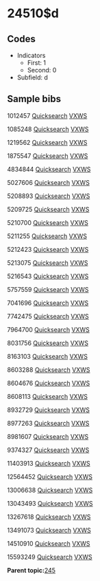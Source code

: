 # 24510$d

## Codes

-   Indicators
    -   First: 1
    -   Second: 0
-   Subfield: d

## Sample bibs

1012457 [Quicksearch](https://search.library.yale.edu/catalog/1012457) [VXWS](http://prodorbis.library.yale.edu:7014/vxws/GetHoldingsService?bibId=1012457)

1085248 [Quicksearch](https://search.library.yale.edu/catalog/1085248) [VXWS](http://prodorbis.library.yale.edu:7014/vxws/GetHoldingsService?bibId=1085248)

1219562 [Quicksearch](https://search.library.yale.edu/catalog/1219562) [VXWS](http://prodorbis.library.yale.edu:7014/vxws/GetHoldingsService?bibId=1219562)

1875547 [Quicksearch](https://search.library.yale.edu/catalog/1875547) [VXWS](http://prodorbis.library.yale.edu:7014/vxws/GetHoldingsService?bibId=1875547)

4834844 [Quicksearch](https://search.library.yale.edu/catalog/4834844) [VXWS](http://prodorbis.library.yale.edu:7014/vxws/GetHoldingsService?bibId=4834844)

5027606 [Quicksearch](https://search.library.yale.edu/catalog/5027606) [VXWS](http://prodorbis.library.yale.edu:7014/vxws/GetHoldingsService?bibId=5027606)

5208893 [Quicksearch](https://search.library.yale.edu/catalog/5208893) [VXWS](http://prodorbis.library.yale.edu:7014/vxws/GetHoldingsService?bibId=5208893)

5209725 [Quicksearch](https://search.library.yale.edu/catalog/5209725) [VXWS](http://prodorbis.library.yale.edu:7014/vxws/GetHoldingsService?bibId=5209725)

5210700 [Quicksearch](https://search.library.yale.edu/catalog/5210700) [VXWS](http://prodorbis.library.yale.edu:7014/vxws/GetHoldingsService?bibId=5210700)

5211255 [Quicksearch](https://search.library.yale.edu/catalog/5211255) [VXWS](http://prodorbis.library.yale.edu:7014/vxws/GetHoldingsService?bibId=5211255)

5212423 [Quicksearch](https://search.library.yale.edu/catalog/5212423) [VXWS](http://prodorbis.library.yale.edu:7014/vxws/GetHoldingsService?bibId=5212423)

5213075 [Quicksearch](https://search.library.yale.edu/catalog/5213075) [VXWS](http://prodorbis.library.yale.edu:7014/vxws/GetHoldingsService?bibId=5213075)

5216543 [Quicksearch](https://search.library.yale.edu/catalog/5216543) [VXWS](http://prodorbis.library.yale.edu:7014/vxws/GetHoldingsService?bibId=5216543)

5757559 [Quicksearch](https://search.library.yale.edu/catalog/5757559) [VXWS](http://prodorbis.library.yale.edu:7014/vxws/GetHoldingsService?bibId=5757559)

7041696 [Quicksearch](https://search.library.yale.edu/catalog/7041696) [VXWS](http://prodorbis.library.yale.edu:7014/vxws/GetHoldingsService?bibId=7041696)

7742475 [Quicksearch](https://search.library.yale.edu/catalog/7742475) [VXWS](http://prodorbis.library.yale.edu:7014/vxws/GetHoldingsService?bibId=7742475)

7964700 [Quicksearch](https://search.library.yale.edu/catalog/7964700) [VXWS](http://prodorbis.library.yale.edu:7014/vxws/GetHoldingsService?bibId=7964700)

8031756 [Quicksearch](https://search.library.yale.edu/catalog/8031756) [VXWS](http://prodorbis.library.yale.edu:7014/vxws/GetHoldingsService?bibId=8031756)

8163103 [Quicksearch](https://search.library.yale.edu/catalog/8163103) [VXWS](http://prodorbis.library.yale.edu:7014/vxws/GetHoldingsService?bibId=8163103)

8603288 [Quicksearch](https://search.library.yale.edu/catalog/8603288) [VXWS](http://prodorbis.library.yale.edu:7014/vxws/GetHoldingsService?bibId=8603288)

8604676 [Quicksearch](https://search.library.yale.edu/catalog/8604676) [VXWS](http://prodorbis.library.yale.edu:7014/vxws/GetHoldingsService?bibId=8604676)

8608113 [Quicksearch](https://search.library.yale.edu/catalog/8608113) [VXWS](http://prodorbis.library.yale.edu:7014/vxws/GetHoldingsService?bibId=8608113)

8932729 [Quicksearch](https://search.library.yale.edu/catalog/8932729) [VXWS](http://prodorbis.library.yale.edu:7014/vxws/GetHoldingsService?bibId=8932729)

8977263 [Quicksearch](https://search.library.yale.edu/catalog/8977263) [VXWS](http://prodorbis.library.yale.edu:7014/vxws/GetHoldingsService?bibId=8977263)

8981607 [Quicksearch](https://search.library.yale.edu/catalog/8981607) [VXWS](http://prodorbis.library.yale.edu:7014/vxws/GetHoldingsService?bibId=8981607)

9374327 [Quicksearch](https://search.library.yale.edu/catalog/9374327) [VXWS](http://prodorbis.library.yale.edu:7014/vxws/GetHoldingsService?bibId=9374327)

11403913 [Quicksearch](https://search.library.yale.edu/catalog/11403913) [VXWS](http://prodorbis.library.yale.edu:7014/vxws/GetHoldingsService?bibId=11403913)

12564452 [Quicksearch](https://search.library.yale.edu/catalog/12564452) [VXWS](http://prodorbis.library.yale.edu:7014/vxws/GetHoldingsService?bibId=12564452)

13006638 [Quicksearch](https://search.library.yale.edu/catalog/13006638) [VXWS](http://prodorbis.library.yale.edu:7014/vxws/GetHoldingsService?bibId=13006638)

13043493 [Quicksearch](https://search.library.yale.edu/catalog/13043493) [VXWS](http://prodorbis.library.yale.edu:7014/vxws/GetHoldingsService?bibId=13043493)

13267618 [Quicksearch](https://search.library.yale.edu/catalog/13267618) [VXWS](http://prodorbis.library.yale.edu:7014/vxws/GetHoldingsService?bibId=13267618)

13491073 [Quicksearch](https://search.library.yale.edu/catalog/13491073) [VXWS](http://prodorbis.library.yale.edu:7014/vxws/GetHoldingsService?bibId=13491073)

14510910 [Quicksearch](https://search.library.yale.edu/catalog/14510910) [VXWS](http://prodorbis.library.yale.edu:7014/vxws/GetHoldingsService?bibId=14510910)

15593249 [Quicksearch](https://search.library.yale.edu/catalog/15593249) [VXWS](http://prodorbis.library.yale.edu:7014/vxws/GetHoldingsService?bibId=15593249)

**Parent topic:**[245](../../tags/245/245.md)

